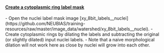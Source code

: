 <h4 id="cytoring"><a href="#cytoring">Create a cytoplasmic ring label mask</a></h4>
- Open the nuclei label mask image [xy_8bit_labels__nuclei](https://github.com/NEUBIAS/training-resources/raw/master/image_data/watershed/xy_8bit_labels__nuclei).
- Create cytoplasmic rings by dilating the labels and subtracting the original (or slightly dilated) input nuclei labels.
- Note that a naive morphological dilation will not work here as close by nuclei will grow into each other. 
